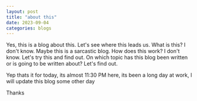 ```yaml
---
layout: post
title: "about this"
date: 2023-09-04
categories: blogs
---
```


Yes, this is a blog about this. Let's see where this leads us. What is this? I don't know. Maybe this is a sarcastic blog. How does this work? I don't know. Let's try this and find out. On which topic has this blog been written or is going to be written about? Let's find out.

Yep thats it for today, its almost 11:30 PM here, its been a long day at work, I  will update this blog some other day

Thanks 
